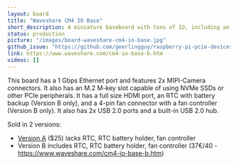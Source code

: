 ```yaml
---
layout: board
title: "Waveshare CM4 IO Base"
short_description: A miniature baseboard with tons of IO, including an M.2 slot.
status: production
picture: "/images/board-waveshare-cm4-io-base.jpg"
github_issue: "https://github.com/geerlingguy/raspberry-pi-pcie-devices/issues/110"
link: https://www.waveshare.com/cm4-io-base-b.htm
videos: []
---
```

This board has a 1 Gbps Ethernet port and features 2x MIPI-Camera connectors. It also has an M.2 M-key slot capable of using NVMe SSDs or other PCIe peripherals. It has a full size HDMI port, an RTC with battery backup (Version B only), and a 4-pin fan connector with a fan controller (Version B only). It also has 2x USB 2.0 ports and a built-in USB 2.0 hub.

Sold in 2 versions:
* [Version A](https://www.waveshare.com/cm4-io-base-a.htm) ($25) lacks RTC, RTC battery holder, fan controller
* Version B includes RTC, RTC battery holder, fan controller (37€/40 - https://www.waveshare.com/cm4-io-base-b.htm)
